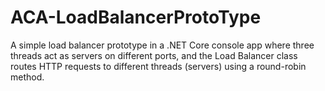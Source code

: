 # ACA-LoadBalancerProtoType
A simple load balancer prototype in a .NET Core console app where three threads act as servers on different ports, and the Load Balancer class routes HTTP requests to different threads (servers) using a round-robin method.
